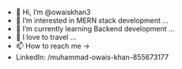 - 👋 Hi, I’m @owaiskhan3
- 👀 I’m interested in MERN stack development ...
- 🌱 I’m currently learning Backend development ...
- 💞️ I love to travel ...
- 📫 How to reach me -> 
- LinkedIn: /muhammad-owais-khan-855673177 


<!---
owaiskhan3/owaiskhan3 is a ✨ special ✨ repository because its `README.md` (this file) appears on your GitHub profile.
You can click the Preview link to take a look at your changes.
--->
